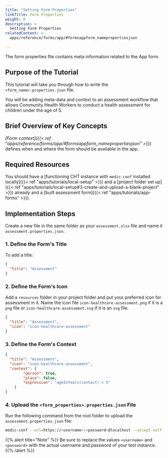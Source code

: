 ```yaml
---
title: "Setting Form Properties"
linkTitle: Form Properties
weight: 8
description: >
  Setting Form Properties
relatedContent: >
  apps/reference/forms/app/#formsappform_namepropertiesjson

---
```


The form properties file contains meta information related to the App form.

## Purpose of the Tutorial

This tutorial will take you through how to write the `<form_name>.properties.json` file.

You will be adding meta-data and context to an assessment workflow that allows Community Health Workers to conduct a health assessment for children under the age of 5.

## Brief Overview of Key Concepts

*[Form context]({{< ref "apps/reference/forms/app/#formsappform_namepropertiesjson" >}})* defines when and where the form should be available in the app.

## Required Resources

You should have a [functioning CHT instance with `medic-conf` installed locally]({{< ref "apps/tutorials/local-setup" >}}) and a [project folder set up]({{< ref "apps/tutorials/local-setup#3-create-and-upload-a-blank-project" >}}) already and a [built assessment form]({{< ref "apps/tutorials/app-forms" >}}).

## Implementation Steps

Create a new file in the same folder as your `assessment.xlsx` file and name it `assessment.properties.json`.

### 1. Define the Form's Title

To add a title:

```json
{
  "title": "Assessment"
}
```

### 2. Define the Form's Icon

Add a `resources` folder in your project folder and put your preferred icon for assessment in it. Name the icon file `icon-healthcare-assessment.png` if it is a `png` file or `icon-healthcare-assessment.svg` if it is an `svg` file.

```json
{
  "title": "Assessment",
  "icon": "icon-healthcare-assessment"
}
```

### 3. Define the Form's Context

```json
{
  "title": "Assessment",
  "icon": "icon-healthcare-assessment",
  "context": {
        "person": true,
        "place": false,
        "expression": "ageInYears(contact) < 5"
    }
}
```

### 4. Upload the `<form_properties>.properties.json` File

Run the following command from the root folder to upload the `assessment.properties.json` file:

```zsh
medic-conf --url=https://<username>:<password>@localhost --accept-self-signed-certs upload-app-forms -- assessment
```

{{% alert title="Note" %}} Be sure to replace the values `<username>` and `<password>` with the actual username and password of your test instance. {{% /alert %}}

